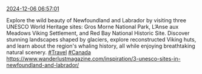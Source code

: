 [2024-12-06 06:57:01](https://mstdn.social/@hill_wanderer/113604573390882956)

Explore the wild beauty of Newfoundland and Labrador by visiting three UNESCO World Heritage sites: Gros Morne National Park, L’Anse aux Meadows Viking Settlement, and Red Bay National Historic Site. Discover stunning landscapes shaped by glaciers, explore reconstructed Viking huts, and learn about the region&#39;s whaling history, all while enjoying breathtaking natural scenery. <a href="https://mstdn.social/tags/Travel" class="mention hashtag" rel="tag">#Travel</a> <a href="https://mstdn.social/tags/Canada" class="mention hashtag" rel="tag">#Canada</a> <a href="https://www.wanderlustmagazine.com/inspiration/3-unesco-sites-in-newfoundland-and-labrador/" target="_blank" rel="nofollow noopener noreferrer" translate="no">https://www.wanderlustmagazine.com/inspiration/3-unesco-sites-in-newfoundland-and-labrador/</a>
